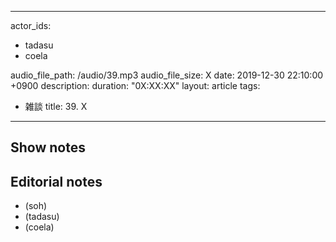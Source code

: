 

---
actor_ids:
  - tadasu
  - coela

audio_file_path: /audio/39.mp3
audio_file_size: X
date: 2019-12-30 22:10:00 +0900
description: 
duration: "0X:XX:XX"
layout: article
tags: 
  - 雑談
title: 39. X
---

## Show notes

## Editorial notes
- (soh)
- (tadasu)
- (coela)
